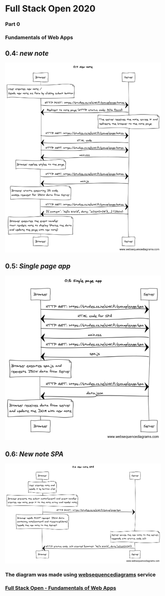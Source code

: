 
# Full Stack Open 2020
   
### Part 0
### Fundamentals of Web Apps

## **0.4: *new note***
![04](./0.4_new_note.png)

## **0.5: *Single page app***
![05](./0.5_single_page_app.png)

## **0.6: *New note SPA***
![05](./0.6_new_note_spa.png)


### The diagram was made using [websequencediagrams](https://www.websequencediagrams.com/) service

### [Full Stack Open - Fundamentals of Web Apps](https://fullstackopen.com/en/part0/fundamentals_of_web_apps)